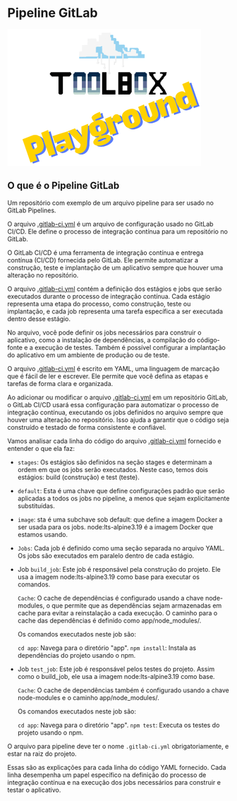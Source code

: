 # Pipeline GitLab

![Toolbox Playground](../img/toolbox-playground.png)

## O que é o Pipeline GitLab

Um repositório com exemplo de um arquivo pipeline para ser usado no GitLab Pipelines.

O arquivo [.gitlab-ci.yml](.gitlab-ci.yml) é um arquivo de configuração usado no GitLab CI/CD. Ele define o processo de integração contínua para um repositório no GitLab.

O GitLab CI/CD é uma ferramenta de integração contínua e entrega contínua (CI/CD) fornecida pelo GitLab. Ele permite automatizar a construção, teste e implantação de um aplicativo sempre que houver uma alteração no repositório.

O arquivo [.gitlab-ci.yml](.gitlab-ci.yml) contém a definição dos estágios e jobs que serão executados durante o processo de integração contínua. Cada estágio representa uma etapa do processo, como construção, teste ou implantação, e cada job representa uma tarefa específica a ser executada dentro desse estágio.

No arquivo, você pode definir os jobs necessários para construir o aplicativo, como a instalação de dependências, a compilação do código-fonte e a execução de testes. Também é possível configurar a implantação do aplicativo em um ambiente de produção ou de teste.

O arquivo [.gitlab-ci.yml](.gitlab-ci.yml) é escrito em YAML, uma linguagem de marcação que é fácil de ler e escrever. Ele permite que você defina as etapas e tarefas de forma clara e organizada.

Ao adicionar ou modificar o arquivo [.gitlab-ci.yml](.gitlab-ci.yml) em um repositório GitLab, o GitLab CI/CD usará essa configuração para automatizar o processo de integração contínua, executando os jobs definidos no arquivo sempre que houver uma alteração no repositório. Isso ajuda a garantir que o código seja construído e testado de forma consistente e confiável.

Vamos analisar cada linha do código do arquivo [.gitlab-ci.yml](.gitlab-ci.yml) fornecido e entender o que ela faz:

- `stages`: Os estágios são definidos na seção stages e determinam a ordem em que os jobs serão executados. Neste caso, temos dois estágios: build (construção) e test (teste).

- `default`: Esta é uma chave que define configurações padrão que serão aplicadas a todos os jobs no pipeline, a menos que sejam explicitamente substituídas.

- `image`: sta é uma subchave sob default: que define a imagem Docker a ser usada para os jobs. node:lts-alpine3.19 é a imagem Docker que estamos usando.

- `Jobs`: Cada job é definido como uma seção separada no arquivo YAML. Os jobs são executados em paralelo dentro de cada estágio.

- Job `build_job`: Este job é responsável pela construção do projeto. Ele usa a imagem node:lts-alpine3.19 como base para executar os comandos.

    `Cache`: O cache de dependências é configurado usando a chave node-modules, o que permite que as dependências sejam armazenadas em cache para evitar a reinstalação a cada execução. O caminho para o cache das dependências é definido como app/node_modules/.

    Os comandos executados neste job são:

    `cd app`: Navega para o diretório "app".
    `npm install`: Instala as dependências do projeto usando o npm.

- Job `test_job`: Este job é responsável pelos testes do projeto. Assim como o build_job, ele usa a imagem node:lts-alpine3.19 como base.

    `Cache`: O cache de dependências também é configurado usando a chave node-modules e o caminho app/node_modules/.

    Os comandos executados neste job são:

    `cd app`: Navega para o diretório "app".
    `npm test`: Executa os testes do projeto usando o npm.

O arquivo para pipeline deve ter o nome `.gitlab-ci.yml` obrigatoriamente, e estar na raiz do projeto.

Essas são as explicações para cada linha do código YAML fornecido. Cada linha desempenha um papel específico na definição do processo de integração contínua e na execução dos jobs necessários para construir e testar o aplicativo.
